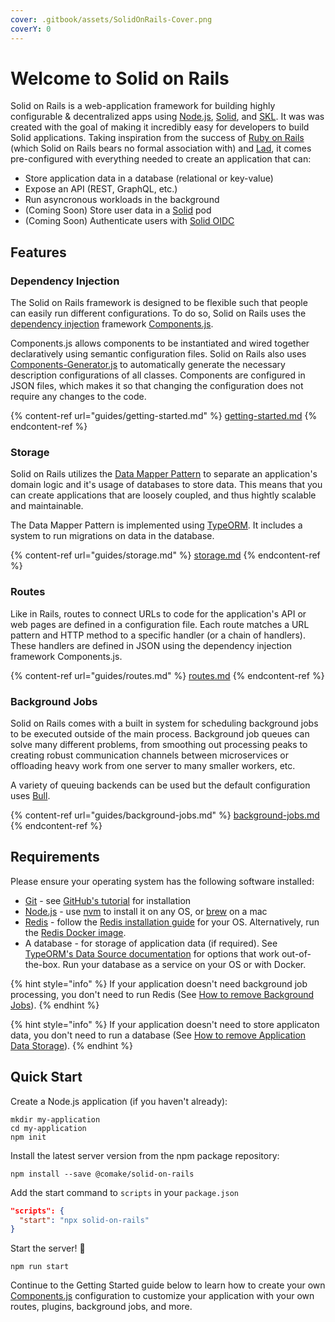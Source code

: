 ```yaml
---
cover: .gitbook/assets/SolidOnRails-Cover.png
coverY: 0
---
```


# Welcome to Solid on Rails

Solid on Rails is a web-application framework for building highly configurable & decentralized apps using [Node.js](https://nodejs.org/), [Solid](https://solidproject.org/), and [SKL](https://www.comake.io/skl). It was was created with the goal of making it incredibly easy for developers to build Solid applications. Taking inspiration from the success of [Ruby on Rails](https://rubyonrails.org/) (which Solid on Rails bears no formal association with) and [Lad](https://lad.js.org/), it comes pre-configured with everything needed to create an application that can:

* Store application data in a database (relational or key-value)
* Expose an API (REST, GraphQL, etc.)
* Run asyncronous workloads in the background
* (Coming Soon) Store user data in a [Solid](https://solidproject.org/) pod
* (Coming Soon) Authenticate users with [Solid OIDC](https://solid.github.io/solid-oidc/)

## Features

### Dependency Injection

The Solid on Rails framework is designed to be flexible such that people can easily run different configurations. To do so, Solid on Rails uses the [dependency injection](https://martinfowler.com/articles/injection.html) framework [Components.js](https://componentsjs.readthedocs.io/).

Components.js allows components to be instantiated and wired together declaratively using semantic configuration files. Solid on Rails also uses [Components-Generator.js](https://github.com/LinkedSoftwareDependencies/Components-Generator.js) to automatically generate the necessary description configurations of all classes. Components are configured in JSON files, which makes it so that changing the configuration does not require any changes to the code.

{% content-ref url="guides/getting-started.md" %}
[getting-started.md](guides/getting-started.md)
{% endcontent-ref %}

### Storage

Solid on Rails utilizes the [Data Mapper Pattern](https://en.wikipedia.org/wiki/Data\_mapper\_pattern) to separate an application's domain logic and it's usage of databases to store data. This means that you can create applications that are loosely coupled, and thus hightly scalable and maintainable.

The Data Mapper Pattern is implemented using [TypeORM](https://typeorm.io/). It includes a system to run migrations on data in the database.

{% content-ref url="guides/storage.md" %}
[storage.md](guides/storage.md)
{% endcontent-ref %}

### Routes

Like in Rails, routes to connect URLs to code for the application's API or web pages are defined in a configuration file. Each route matches a URL pattern and HTTP method to a specific handler (or a chain of handlers). These handlers are defined in JSON using the dependency injection framework Components.js.

{% content-ref url="guides/routes.md" %}
[routes.md](guides/routes.md)
{% endcontent-ref %}

### Background Jobs

Solid on Rails comes with a built in system for scheduling background jobs to be executed outside of the main process. Background job queues can solve many different problems, from smoothing out processing peaks to creating robust communication channels between microservices or offloading heavy work from one server to many smaller workers, etc.

A variety of queuing backends can be used but the default configuration uses [Bull](https://optimalbits.github.io/bull/).

{% content-ref url="guides/background-jobs.md" %}
[background-jobs.md](guides/background-jobs.md)
{% endcontent-ref %}

## Requirements

Please ensure your operating system has the following software installed:

* [Git](https://git-scm.com/) - see [GitHub's tutorial](https://help.github.com/articles/set-up-git/) for installation
* [Node.js](https://nodejs.org/) - use [nvm](https://github.com/creationix/nvm) to install it on any OS, or [brew](https://brew.sh/) on a mac
* [Redis](https://redis.io/) - follow the [Redis installation guide](https://redis.io/docs/getting-started/installation/) for your OS. Alternatively, run the [Redis Docker image](https://hub.docker.com/\_/redis).
* A database - for storage of application data (if required). See [TypeORM's Data Source documentation](https://typeorm.io/data-source-options) for options that work out-of-the-box. Run your database as a service on your OS or with Docker.

{% hint style="info" %}
If your application doesn't need background job processing, you don't need to run Redis (See [How to remove Background Jobs](guides/background-jobs.md#remove)).
{% endhint %}

{% hint style="info" %}
If your application doesn't need to store applicaton data, you don't need to run a database (See [How to remove Application Data Storage](guides/storage.md#remove)).
{% endhint %}

## Quick Start

Create a Node.js application (if you haven't already):

```
mkdir my-application
cd my-application
npm init
```

Install the latest server version from the npm package repository:

```
npm install --save @comake/solid-on-rails
```

Add the start command to `scripts` in your `package.json`

```json
"scripts": {
  "start": "npx solid-on-rails"
}
```

Start the server! 🚀

```
npm run start
```

Continue to the Getting Started guide below to learn how to create your own [Components.js](https://componentsjs.readthedocs.io/) configuration to customize your application with your own routes, plugins, background jobs, and more.

